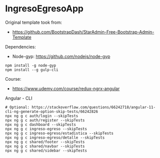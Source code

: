 # IngresoEgresoApp

Original template took from:
* https://github.com/BootstrapDash/StarAdmin-Free-Bootstrap-Admin-Template

Dependencies:
* Node-gyp: https://github.com/nodejs/node-gyp
```
npm install -g node-gyp
npm install --g gulp-cli
```


Course:
* https://www.udemy.com/course/redux-ngrx-angular

Angular - CLI
```shell
# Optional: https://stackoverflow.com/questions/66242718/angular-11-cli-ng-generate-option-skip-tests/66242826
npx ng g c auth/login --skipTests
npx ng g c auth/register --skipTests
npx ng g c dashboard --skipTests
npx ng g c ingreso-egreso --skipTests
npx ng g c ingreso-egreso/estadistica --skipTests
npx ng g c ingreso-egreso/detalle --skipTests
npx ng g c shared/footer --skipTests
npx ng g c shared/navbar --skipTests
npx ng g c shared/sidebar --skipTests
```
